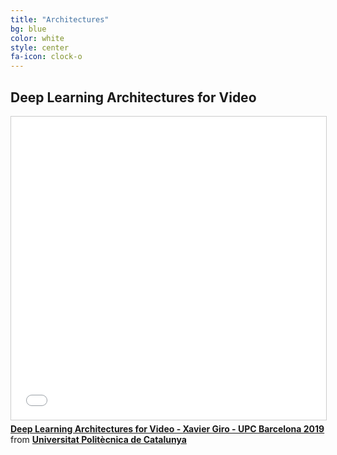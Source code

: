 ```yaml
---
title: "Architectures"
bg: blue
color: white
style: center
fa-icon: clock-o
---
```


## Deep Learning Architectures for Video

<iframe src="//www.slideshare.net/slideshow/embed_code/key/rfjRWEjafRHozY" width="595" height="485" frameborder="0" marginwidth="0" marginheight="0" scrolling="no" style="border:1px solid #CCC; border-width:1px; margin-bottom:5px; max-width: 100%;" allowfullscreen> </iframe> <div style="margin-bottom:5px"> <strong> <a href="//www.slideshare.net/xavigiro/deep-learning-architectures-for-video-xavier-giroinieto-upc-barcelona" title="Deep Learning Architectures for Video - Xavier Giro - UPC Barcelona 2019" target="_blank">Deep Learning Architectures for Video - Xavier Giro - UPC Barcelona 2019</a> </strong> from <strong><a href="https://www.slideshare.net/xavigiro" target="_blank">Universitat Politècnica de Catalunya</a></strong> </div>
